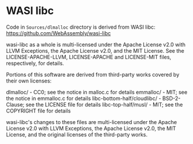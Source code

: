 # WASI libc

Code in `Sources/dlmalloc` directory is derived from WASI libc: https://github.com/WebAssembly/wasi-libc

wasi-libc as a whole is multi-licensed under the
Apache License v2.0 with LLVM Exceptions, the Apache License v2.0, and
the MIT License. See the LICENSE-APACHE-LLVM, LICENSE-APACHE and LICENSE-MIT
files, respectively, for details.

Portions of this software are derived from third-party works covered by
their own licenses:

dlmalloc/                     - CC0; see the notice in malloc.c for details
emmalloc/                     - MIT; see the notice in emmalloc.c for details
libc-bottom-half/cloudlibc/   - BSD-2-Clause; see the LICENSE file for details
libc-top-half/musl/           - MIT; see the COPYRIGHT file for details

wasi-libc's changes to these files are multi-licensed under the
Apache License v2.0 with LLVM Exceptions, the Apache License v2.0,
the MIT License, and the original licenses of the third-party works.
